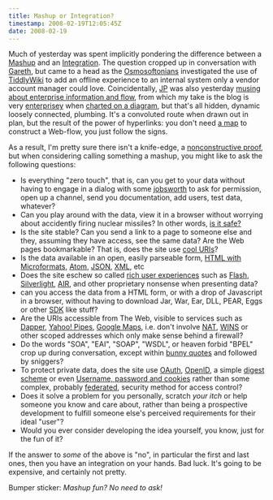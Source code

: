 ```yaml
---
title: Mashup or Integration?
timestamp: 2008-02-19T12:05:45Z
date: 2008-02-19
---
```


Much of yesterday was spent implicitly pondering the difference between a <a href="http://en.wikipedia.org/wiki/Mashup_%28web_application_hybrid%29">Mashup</a> and an <a href="http://en.wikipedia.org/wiki/Enterprise_application_integration">Integration</a>. The question cropped up in conversation with <a href="http://garethrushgrove.com">Gareth</a>, but came to a head as the <a href="http://www.osmosoft.com">Osmosoftonians</a> investigated the use of <a href="http://www.tiddlywiki.com">TiddlyWiki</a> to add an offline experience to an internal system only a vendor account manager could love. Coincidentally, <a href="http://confusedofcalcutta.com">JP</a> was also yesterday <a href="http://confusedofcalcutta.com/2008/02/18/musing-about-enterprise-information-and-flow/">musing about enterprise information and flow</a>, from which my take is the blog is very <a href="http://en.wikipedia.org/wiki/Enterprise_software#Criticisms">enterprisey</a> when <a href="http://www.wired.com/special_multimedia/2008/ff_secretlife_1602">charted on a diagram</a>, but that's all hidden, dynamic loosely connected, plumbing. It's a convoluted route when drawn out in plan, but the result of the power of hyperlinks: you don't need <a href="http://www.well.com/~doctorow/metacrap.htm">a map</a> to construct a Web-flow, you just follow the signs.
<p>As a result, I'm pretty sure there isn't a knife-edge, a <a href="http://en.wikipedia.org/wiki/Nonconstructive_proof">nonconstructive proof</a>, but when considering calling something a mashup, you might like to ask the following questions:</p>
<ul>
	<li id="zero-touch">Is everything "zero touch", that is, can you get to your data without having to engage in a dialog with some <a href="http://en.wikipedia.org/wiki/Jobsworth">jobsworth</a> to ask for permission, open up a channel, send you documentation, add users, test data, whatever?</li>
	<li id="safety">Can you play around with the data, view it in a browser without worrying about accidently firing nuclear missiles? In other words, <a href="http://blog.whatfettle.com/2005/10/31/is-it-safe/">is it safe?</a></li>
	<li id="cool-URIs">Is the site stable? Can you send a link to a page to someone else and they, assuming they have access, see the same data? Are the Web pages bookmarkable? That is, does the site use <a href="http://www.w3.org/Provider/Style/URI">cool URIs</a>?</li>
        <li id="parseable-data">Is the data available in an open, easily parseable form, <a href="http://en.wikipedia.org/wiki/Microformats">HTML with Microformats</a>, <a href="http://en.wikipedia.org/wiki/Atom_%28standard%29">Atom</a>, <a href="http://en.wikipedia.org/wiki/JSON">JSON</a>, <a href="http://en.wikipedia.org/wiki/XML">XML</a>, etc</li>
	<li id="locked-in-data">Does the site eschew so called <a href="http://blog.whatfettle.com/2007/05/03/silverfish-and-appallingo/">rich user experiences</a> such as <a href="http://en.wikipedia.org/wiki/Adobe_Flash">Flash</a>, <a href="http://en.wikipedia.org/wiki/Silverlight">Silverlight</a>, <a href="http://en.wikipedia.org/wiki/Adobe_Air">AIR</a>, and other proprietary nonsense when presenting data?</li>
	<li id="warning-enterprise-developers">can you access the data from a HTML form, or with a drop of Javascript in a browser, without having to download Jar, War, Ear, DLL, PEAR, Eggs or other <a href="http://en.wikipedia.org/wiki/Sdk">SDK</a> like stuff?</li>
	<li id="pipeable">Are the URIs accessible from The Web, visible to services such as <a href="http://www.dapper.net/">Dapper</a>, <a href="http://pipes.yahoo.com/pipes/">Yahoo! Pipes</a>, <a href="http://maps.google.com/">Google Maps</a>, i.e. don't involve <a href="http://en.wikipedia.org/wiki/Network_address_translation">NAT</a>, <a href="http://en.wikipedia.org/wiki/Windows_Internet_Naming_Service">WINS</a> or other scoped addresses which only make sense behind a firewall?</li>
	<li>Do the words "SOA", "EAI", "SOAP", "WSDL", or heaven forbid "BPEL" crop up during conversation, except within <a href="http://en.wikipedia.org/wiki/Air_quotes">bunny quotes</a> and followed by sniggers?</li>
	<li>To protect private data, does the site use <a href="http://oauth.net/">OAuth</a>, <a href="http://openid.net">OpenID</a>, a simple <a href="Digest_access_authentication">digest scheme</a> or even <a href="http://en.wikipedia.org/wiki/HTTP_cookie">Username, password and cookies</a> rather than some complex, probably <a href="http://en.wikipedia.org/wiki/Federated_identity">federated</a>, security method for access control?</li>
	<li id="strach-an-itch">Does it solve a problem for you personally, scratch <em>your itch</em> or help someone you know and care about, rather than being a prospective development to fulfill someone else's perceived requirements for their ideal "user"?</li>
	<li id="fun">Would you ever consider developing the idea yourself, you know, just for the fun of it?</li>
	</ul>
<p>If the answer to <i>some</i> of the above is "no", in particular the first and last ones, then you have an integration on your hands. Bad luck. It's going to be expensive, and certainly not pretty.</p> 
<p>Bumper sticker: <em>Mashup fun? No need to ask!</em></p>

